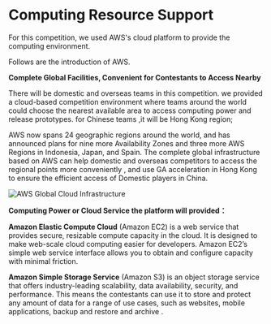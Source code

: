 # Computing Resource Support

For this competition, we used AWS's cloud platform to provide the computing environment.

Follows are the introduction of AWS.

**Complete Global Facilities, Convenient for Contestants to Access Nearby**

There will be domestic and overseas teams in this competition. we provided a cloud-based competition environment where teams around the world could choose the nearest available area to access computing power and release prototypes. for Chinese teams ,it will be Hong Kong region;

AWS now spans 24 geographic regions around the world, and has announced plans for nine more Availability Zones and three more AWS Regions in Indonesia, Japan, and Spain. The complete global infrastructure based on AWS can help domestic and overseas competitors to access the regional points more conveniently , and use GA acceleration in Hong Kong to ensure the efficient access of Domestic players in China.

![AWS Global Cloud Infrastructure](<../../../.gitbook/assets/image (71).png>)

**Computing Power or Cloud Service the platform will provided：**

**Amazon Elastic Compute Cloud** (Amazon EC2) is a web service that provides secure, resizable compute capacity in the cloud. It is designed to make web-scale cloud computing easier for developers. Amazon EC2’s simple web service interface allows you to obtain and configure capacity with minimal friction.

**Amazon Simple Storage Service** (Amazon S3) is an object storage service that offers industry-leading scalability, data availability, security, and performance. This means the contestants can use it to store and protect any amount of data for a range of use cases, such as websites, mobile applications, backup and restore and archive .
